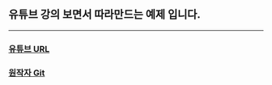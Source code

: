 ## 유튜브 강의 보면서 따라만드는 예제 입니다.

----

### [유튜브 URL](https://www.youtube.com/playlist?list=PL4UVBBIc6giKixok-bC7XVEx0ZFsngr5Z)
### [원작자 Git](https://github.com/webstoryboy)
